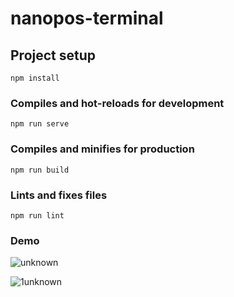 # nanopos-terminal

## Project setup
```
npm install
```

### Compiles and hot-reloads for development
```
npm run serve
```

### Compiles and minifies for production
```
npm run build
```

### Lints and fixes files
```
npm run lint
```

### Demo

![unknown](https://user-images.githubusercontent.com/24301350/111860233-8fe81600-8946-11eb-9422-05cd5576deb5.png)

![1unknown](https://user-images.githubusercontent.com/24301350/111860235-91b1d980-8946-11eb-9305-638994a8dcf0.png)

